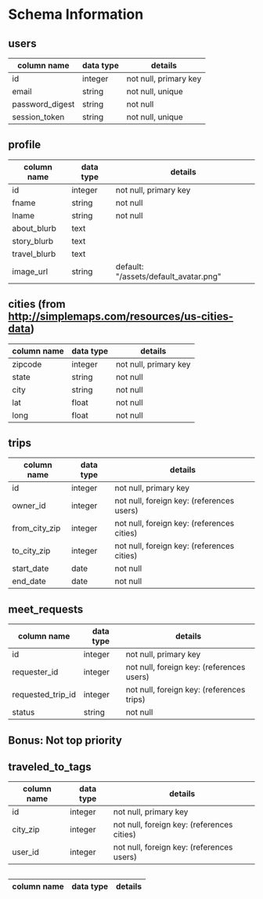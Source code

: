 # Schema Information

## users
column name     | data type | details
----------------|-----------|-----------------------
id              | integer   | not null, primary key
email           | string    | not null, unique
password_digest | string    | not null
session_token   | string    | not null, unique

## profile
column name     | data type | details
----------------|-----------|-----------------------
id              | integer   | not null, primary key
fname           | string    | not null
lname           | string    | not null
about_blurb     | text      |
story_blurb     | text      |
travel_blurb    | text      |
image_url       | string    | default: "/assets/default_avatar.png"

## cities (from http://simplemaps.com/resources/us-cities-data)
column name     | data type | details
----------------|-----------|-----------------------
zipcode         | integer   | not null, primary key
state           | string    | not null
city            | string    | not null
lat             | float     | not null
long            | float     | not null

## trips
column name     | data type | details
----------------|-----------|-----------------------
id              | integer   | not null, primary key
owner_id        | integer   | not null, foreign key: (references users)
from_city_zip   | integer   | not null, foreign key: (references cities)
to_city_zip     | integer   | not null, foreign key: (references cities)
start_date      | date      | not null
end_date        | date      | not null

## meet_requests
column name       | data type | details
------------------|-----------|-----------------------
id                | integer   | not null, primary key
requester_id      | integer   | not null, foreign key: (references users)
requested_trip_id | integer   | not null, foreign key: (references trips)
status            | string    | not null

## Bonus: Not top priority

## traveled_to_tags
column name  | data type | details
-------------|-----------|-----------------------
id           | integer   | not null, primary key
city_zip     | integer   | not null, foreign key: (references cities)
user_id      | integer   | not null, foreign key: (references users)

##
column name  | data type | details
-------------|-----------|-----------------------
